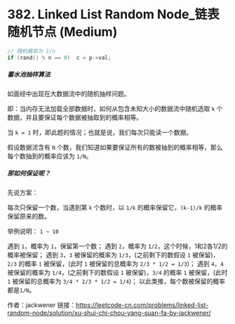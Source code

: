 # 382. Linked List Random Node_链表随机节点 (Medium)







```c++
// 随机概率为 1/n
if (rand() % n == 0)  c = p->val;
```



##### 蓄水池抽样算法

如面经中出现在大数据流中的随机抽样问题。

即：当内存无法加载全部数据时，如何从包含未知大小的数据流中随机选取 `k` 个数据，并且要保证每个数据被抽取到的概率相等。

当 `k = 1` 时，即此题的情况；也就是说，我们每次只能读一个数据。

假设数据流含有 `N` 个数，我们知道如果要保证所有的数被抽到的概率相等，那么每个数抽到的概率应该为 `1/N`。

##### 那如何保证呢？

先说方案：

每次只保留一个数，当遇到第 `k` 个数时，以 `1/k` 的概率保留它，`(k-1)/k` 的概率保留原来的数。

举例说明： `1 ~ 10`

遇到 `1`，概率为 `1`，保留第一个数；
遇到 `2`，概率为 `1/2`，这个时候，1和2各1/2的概率被保留；
遇到 `3`，`3` 被保留的概率为 `1/3`，(之前剩下的数假设 `1` 被保留)，`2/3` 的概率 `1` 被保留，(此时 `1` 被保留的总概率为 `2/3 * 1/2 = 1/3`)；
遇到 `4`，`4` 被保留的概率为 `1/4`，(之前剩下的数假设 `1` 被保留)，`3/4` 的概率 `1` 被保留，(此时 `1` 被保留的总概率为 `3/4 * 2/3 * 1/2 = 1/4`)；
以此类推，每个数被保留的概率都是`1/N`。

作者：jackwener
链接：https://leetcode-cn.com/problems/linked-list-random-node/solution/xu-shui-chi-chou-yang-suan-fa-by-jackwener/

